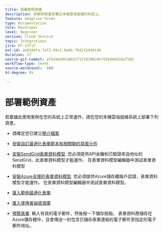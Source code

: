 ```yaml
---
title: 部署範例資產
description: 將範例資產部署在本機雲端就緒的系統上。
feature: Adaptive Forms
type: Documentation
role: Developer
level: Beginner
version: Cloud Service
topic: Integrations
jira: KT-13717
exl-id: ae8104fa-7af2-49c2-9e6b-704152d49149
duration: 57
source-git-commit: af928e60410022f12207082467d3bd9b818af59d
workflow-type: tm+mt
source-wordcount: '188'
ht-degree: 0%

---
```


# 部署範例資產

若要讓此使用案例在您的系統上正常運作，請在您的本機雲端就緒系統上部署下列資產。

* 請確定您已建立[簡介檔案](./introduction.md)

* [安裝自訂最適化表單範本和相關聯的頁面元件](./assets/azure-portal-template-page-component.zip)

* [安裝SendGrid表單資料模型](./assets/send-grid-form-data-model.zip). 您必須提供API金鑰和已驗證來自地址的SendGrid，此表單資料模型才能運作。 在表單資料模型編輯器中測試表單資料模型

* [安裝Azure支援的表單資料模型](./assets/azure-storage-fdm.zip). 您必須提供Azure儲存體帳戶認證，表單資料模型才能運作。 在表單資料模型編輯器中測試表單資料模型。

* [匯入範例最適化表單](./assets/credit-applications-af.zip)
* [匯入使用者端資源庫](./assets/client-lib.zip)
* [預覽表單](http://localhost:4502/content/dam/formsanddocuments/azureportalstorage/creditapplications/jcr:content?wcmmode=disabled). 輸入有效的電子郵件，然後按一下儲存按鈕。 表單資料應儲存在Azure儲存體中，且會傳送一封包含已儲存表單連結的電子郵件至指定的電子郵件地址。

